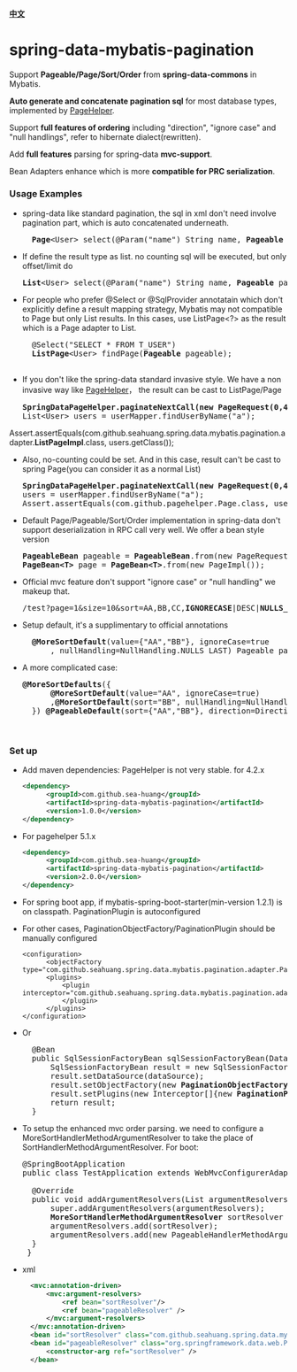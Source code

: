 #### [中文](https://github.com/sea-huang/spring-data-mybatis-pagination/blob/master/README_CN.md)

# spring-data-mybatis-pagination
Support <b>Pageable/Page/Sort/Order</b> from <b>spring-data-commons</b> in Mybatis.

<b>Auto generate and concatenate pagination sql</b> for most database types, implemented by [PageHelper](https://github.com/pagehelper/Mybatis-PageHelper). 
  
Support <b>full features of ordering</b> including "direction", "ignore case" and "null handlings", refer to hibernate dialect(rewritten).  

Add <b>full features</b> parsing for spring-data <b>mvc-support</b>.  

Bean Adapters enhance which is more <b>compatible for PRC serialization</b>. 


### Usage Examples
- spring-data like standard pagination, the sql in xml don't need involve pagination part, which is auto concatenated underneath.

  <pre>
	<b>Page</b>&ltUser&gt select(@Param("name") String name, <b>Pageable</b> pageable);
  </pre>

- If define the result type as list. no counting sql will be executed, but only offset/limit do

  <pre>
  <b>List</b>&ltUser&gt select(@Param("name") String name, <b>Pageable</b> pageable);
  </pre>

- For people who prefer @Select or @SqlProvider annotatain which don't explicitly define a result mapping strategy, Mybatis may not compatible to Page but only List results. In this cases, use ListPage<?> as the result which is a Page adapter to List.

	<pre>
	@Select("SELECT * FROM T_USER")
    <b>ListPage</b>&ltUser&gt findPage(<b>Pageable</b> pageable);
	</pre>
	
- If you don't like the spring-data standard invasive style. We have a non invasive way like [PageHelper](https://github.com/pagehelper/Mybatis-PageHelper)， the result can be cast to ListPage/Page

  <pre>
  <b>SpringDataPageHelper.paginateNextCall(new PageRequest(0,4));</b>
  List&ltUser&gt users = userMapper.findUserByName("a");
Assert.assertEquals(com.github.seahuang.spring.data.mybatis.pagination.adapter.<b>ListPageImpl</b>.class, users.getClass());
  </pre>
  
- Also, no-counting could be set. And in this case, result can't be cast to spring Page(you can consider it as a normal List)

  <pre>
  <b>SpringDataPageHelper.paginateNextCall(new PageRequest(0,4), false);</b>
  users = userMapper.findUserByName("a");
  Assert.assertEquals(com.github.pagehelper.Page.class, users.getClass());
  </pre>
 
- Default Page/Pageable/Sort/Order implementation in spring-data don't support deserialization in RPC call very well. We offer a bean style version
  
  <pre>
  <b>PageableBean</b> pageable = <b>PageableBean</b>.from(new PageRequest(0,4,sort));
  <b>PageBean&ltT&gt</b> page = <b>PageBean&ltT&gt</b>.from(new PageImpl<T>());
  </pre>
  
- Official mvc feature don't support "ignore case" or "null handling"
  we makeup that.
  
  <pre>
  /test?page=1&size=10&sort=AA,BB,CC,<b>IGNORECASE</b>|DESC|<b>NULLS_LAST</b>
  </pre>
  
- Setup default, it's a supplimentary to official annotations
  <pre>
  	<b>@MoreSortDefault</b>(value={"AA","BB"}, ignoreCase=true
		, nullHandling=NullHandling.NULLS_LAST) Pageable pageable
  </pre>
  
- A more complicated case:
  <pre>
  <b>@MoreSortDefaults</b>({
		<b>@MoreSortDefault</b>(value="AA", ignoreCase=true)
		,<b>@MoreSortDefault</b>(sort="BB", nullHandling=NullHandling.NULLS_LAST)
	}) <b>@PageableDefault</b>(sort={"AA","BB"}, direction=Direction.DESC) Pageable pageable
  </pre>
  
    <br>
### Set up
- Add maven dependencies: PageHelper is not very stable. for 4.2.x

  ```xml
  <dependency>
  		<groupId>com.github.sea-huang</groupId>
  		<artifactId>spring-data-mybatis-pagination</artifactId>
  		<version>1.0.0</version>
  </dependency>
  ```	
- For pagehelper 5.1.x

  ```xml
  <dependency>
  		<groupId>com.github.sea-huang</groupId>
  		<artifactId>spring-data-mybatis-pagination</artifactId>
  		<version>2.0.0</version>
  </dependency>
  ```	

- For spring boot app, if mybatis-spring-boot-starter(min-version 1.2.1) is on classpath. PaginationPlugin is autoconfigured
- For other cases, PaginationObjectFactory/PaginationPlugin should be manually configured

  ```
  <configuration>
  		<objectFactory type="com.github.seahuang.spring.data.mybatis.pagination.adapter.PaginationObjectFactory"/>
  		<plugins>
 			<plugin interceptor="com.github.seahuang.spring.data.mybatis.pagination.adapter.PaginationPlugin">
 			</plugin>
 		</plugins>
  </configuration>
  ```
  
- Or

  <pre>
    @Bean
    public SqlSessionFactoryBean sqlSessionFactoryBean(DataSource dataSource){
    	SqlSessionFactoryBean result = new SqlSessionFactoryBean();
    	result.setDataSource(dataSource);
    	result.setObjectFactory(new <b>PaginationObjectFactory</b>());
    	result.setPlugins(new Interceptor[]{new <b>PaginationPlugin</b>()});
    	return result;
    }
  </pre>
  
- To setup the enhanced mvc order parsing. we need to configure a MoreSortHandlerMethodArgumentResolver to take the place of SortHandlerMethodArgumentResolver. For boot:

  <pre>
  @SpringBootApplication
  public class TestApplication extends WebMvcConfigurerAdapter {
	
    @Override
    public void addArgumentResolvers(List<HandlerMethodArgumentResolver> argumentResolvers) {
        super.addArgumentResolvers(argumentResolvers);
        <b>MoreSortHandlerMethodArgumentResolver</b> sortResolver = new <b>MoreSortHandlerMethodArgumentResolver</b>();
        argumentResolvers.add(sortResolver);
        argumentResolvers.add(new PageableHandlerMethodArgumentResolver(sortResolver));
    }
   }
  </pre>
  
- xml

  ```xml
  	<mvc:annotation-driven>  
	    <mvc:argument-resolvers>
			<ref bean="sortResolver"/>
	        <ref bean="pageableResolver" />
    	</mvc:argument-resolvers>
    </mvc:annotation-driven>
    <bean id="sortResolver" class="com.github.seahuang.spring.data.mybatis.pagination.mvc.MoreSortHandlerMethodArgumentResolver" />
	<bean id="pageableResolver" class="org.springframework.data.web.PageableHandlerMethodArgumentResolver">
	    <constructor-arg ref="sortResolver" />
	</bean>
  
  ```